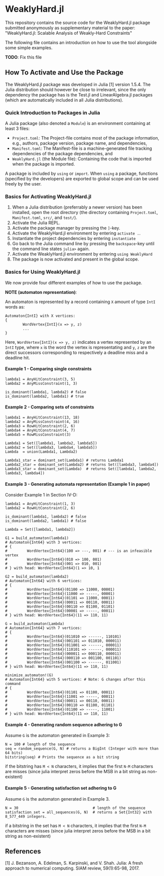 # WeaklyHard.jl
This repository contains the source code for the WeaklyHard.jl package submitted
anonymously as supplementary material to the paper:
    "WeaklyHard.jl: Scalable Analysis of Weakly-Hard Constraints"

The following file contains an introduction on how to use the tool alongside
some simple examples.

__TODO__: Fix this file

## How To Activate and Use the Package
The WeaklyHard.jl package was developed in Julia [1] version 1.5.4.
The Julia distribution should however be close to irrelevant, since the only
dependency the package has is the Test.jl and LinearAlgebra.jl packages (which
are automatically included in all Julia distributions).

### Quick Introduction to Packages in Julia
A Julia package (also denoted a `Module`) is an environment containing at least
3 files:

* `Project.toml`: The Project-file contains most of the package information,
  e.g., authors, package version, package name, and dependencies,
* `Manifest.toml`: The Manifest-file is a machine-generated file tracking
  dependencies of the package dependencies, and
* `WeaklyHard.jl` (the Module file): Containing the code that is imported when
  the package is imported.

A package is included by `using` or `import`. When `using` a package, functions
(specified by the developers) are exported to global scope and can be used
freely by the user.

### Basics for Activating WeaklyHard.jl
1. When a Julia distribution (preferrably a newer version) has been installed,
   open the root directory (the directory containing `Project.toml`,
   `Manifest.toml`, `src/`, and `test/`).
2. Activate the Julia REPL.
3. Activate the package manager by pressing the `]`-key.
4. Activate the WeaklyHard.jl environment by entering `activate .`.
5. Instantiate the project dependencies by entering `instantiate`
6. Go back to the Julia command line by pressing the `backspace`-key until the
   command line states `julia>` again.
7. Activate the WeaklyHard.jl environment by entering `using WeaklyHard`
8. The package is now activated and present in the global scope.

### Basics for Using WeaklyHard.jl 
We now provide four different examples of how to use the package.

__NOTE (automaton representation)__: 

An automaton is represented by a record containing `X` amount of type `IntI` words as:

```
Automaton{IntI} with X vertices:
{
        WordVertex{IntI}(x => y, z)
        ...
}
```

Here, `WordVertex{IntI}(x => y, z)` indicates a vertex represented by an `IntI`
type, where `x` is the word the vertex is representating and `y`, `z` are the
direct successors corresponding to respectively a deadline miss and a deadline
hit.

#### Example 1 - Comparing single constraints
```
lambda1 = AnyHitConstraint(3, 5)
lambda2 = AnyMissConstraint(1, 3)

is_dominant(lambda1, lambda2) # false
is_dominant(lambda2, lambda1) # true
```

#### Example 2 - Comparing sets of constraints
```
lambda1 = AnyHitConstraint(13, 18)
lambda2 = AnyMissConstraint(4, 16)
lambda3 = RowHitConstraint(2, 6)
lambda4 = AnyHitConstraint(4, 7)
lambda5 = RowMissConstraint(3)

Lambda1 = Set([lambda1, lambda2, lambda5])
Lambda2 = Set([lambda3, lambda4, lambda5])
Lambda  = union(Lambda1, Lambda2)

Lambda1_star = dominant_set(Lambda1) # returns Lambda1
Lambda2_star = dominant_set(Lambda2) # returns Set([lambda3, lambda4])
Lambda3_star = dominant_set(Lambda)  # returns Set([lambda1, lambda2, lambda3, lambda4])
```

#### Example 3 - Generating automata representation (Example 1 in paper)
Consider Example 1 in Section IV-D:

```
lambda1 = AnyHitConstraint(1, 3)
lambda2 = RowHitConstraint(2, 6)

is_dominant(lambda1, lambda2) # false
is_dominant(lambda2, lambda1) # false

Lambda = Set([lambda1, lambda2])

G1 = build_automaton(lambda1) 
# Automaton{Int64} with 3 vertices:
# {
#         WordVertex{Int64}(100 => ---, 001) # --- is an infeasible vertex
#         WordVertex{Int64}(010 => 100, 001)
#         WordVertex{Int64}(001 => 010, 001)
# } with head: WordVertex{Int64}(1 => 10, 1 

G2 = build_automaton(lambda2)
# Automaton{Int64} with 6 vertices:
# {
#         WordVertex{Int64}(01100 => 11000, 00001)
#         WordVertex{Int64}(11000 => -----, 00001)
#         WordVertex{Int64}(01101 => 11000, 00011)
#         WordVertex{Int64}(00011 => 00110, 00011)
#         WordVertex{Int64}(00110 => 01100, 01101)
#         WordVertex{Int64}(00001 => -----, 00011)
# } with head: WordVertex{Int64}(11 => 110, 11)

G = build_automaton(Lambda)
# Automaton{Int64} with 7 vertices:
# {
#         WordVertex{Int64}(011010 => ------, 110101)
#         WordVertex{Int64}(001101 => 011010, 000011)
#         WordVertex{Int64}(011001 => ------, 000011)
#         WordVertex{Int64}(110101 => ------, 000011)
#         WordVertex{Int64}(000011 => 000110, 000011)
#         WordVertex{Int64}(000110 => 001100, 001101)
#         WordVertex{Int64}(001100 => ------, 011001)
# } with head: WordVertex{Int64}(11 => 110, 11)

minimize_automaton!(G)
# Automaton{Int64} with 5 vertices: # Note: G changes after this command
# {
#         WordVertex{Int64}(01101 => 01100, 00011)
#         WordVertex{Int64}(11001 => -----, 00011)
#         WordVertex{Int64}(00011 => 00110, 00011)
#         WordVertex{Int64}(00110 => 01100, 01101)
#         WordVertex{Int64}(01100 => -----, 11001)
# } with head: WordVertex{Int64}(11 => 110, 11)
```

#### Example 4 - Generating random sequence adhering to G
Assume `G` is the automaton generated in Example 3:

```
N = 100 # length of the sequence 
seq = random_sequence(G, N) # returns a BigInt (Integer with more than 64 bits)
bitstring(seq) # Prints the sequence as a bit string
```

if the bitstring has `M < N` characters, it implies that the first `N-M`
characters are misses (since julia interpret zeros before the MSB in a bit
string as non-existent)

#### Example 5 - Generating satisfaction set adhering to G
Assume `G` is the automaton generated in Example 3.

```
N = 30                                  # length of the sequence 
satisfaction_set = all_sequences(G, N)  # returns a Set{Int32} with 8_577_449 integers.  
```

if a bitstring in the set has `M < N` characters, it implies that the first
`N-M` characters are misses (since julia interpret zeros before the MSB in a bit
string as non-existent)

## References
[1] J. Bezanson, A. Edelman, S. Karpinski, and V. Shah. Julia: A fresh approach to numerical computing. SIAM review, 59(1):65-98, 2017.
